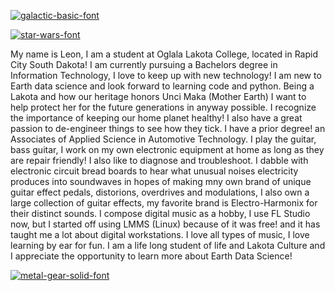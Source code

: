                      
<a href="https://fontmeme.com/fonts/galactic-basic-font/"><img src="https://fontmeme.com/permalink/250421/20b7ee61f2d89f1e7c6223d4ff808576.png" alt="galactic-basic-font" border="0"></a>




   <a href="https://fontmeme.com/star-wars-font/"><img src="https://fontmeme.com/permalink/250421/db572d8210fea36d5be4aa862595b9fd.png" alt="star-wars-font" border="0"></a>



My name is Leon, I am a student at Oglala Lakota College, located in Rapid City South Dakota! I am currently pursuing a Bachelors degree in Information Technology, I love to keep up with new technology! I am new to Earth data science and look forward to learning code and python. Being a Lakota and how our heritage honors Unci Maka (Mother Earth) I want to help protect her for the future generations in anyway possible. I recognize the importance of keeping our home planet healthy! 
I also have a great passion to de-engineer things to see how they tick. I have a prior degree! an Associates of Applied Science in Automotive Technology.
I play the guitar, bass guitar, I work on my own electronic equipment at home as long as they are repair friendly! I also like to diagnose and troubleshoot. I dabble with electronic circuit bread boards to hear what unusual noises electricity produces into soundwaves in hopes of making mny own brand of unique guitar effect pedals, distorions, overdrives and modulations, I also own a large collection of guitar effects, my favorite brand is Electro-Harmonix for their distinct sounds. I compose digital music as a hobby, I use FL Studio now, but I started off using LMMS (Linux) because of it was free! and it has taught me a lot about digital workstations. I love all types of music, I love learning by ear for fun. I am a life long student of life and Lakota Culture and I appreciate the opportunity to learn more about Earth Data Science! 
   
<a href="https://fontmeme.com/fonts/metal-gear-solid-font/"><img src="https://fontmeme.com/permalink/250421/2315a2bedff799cc77b2a628c03c2243.png" alt="metal-gear-solid-font" border="0"></a>
